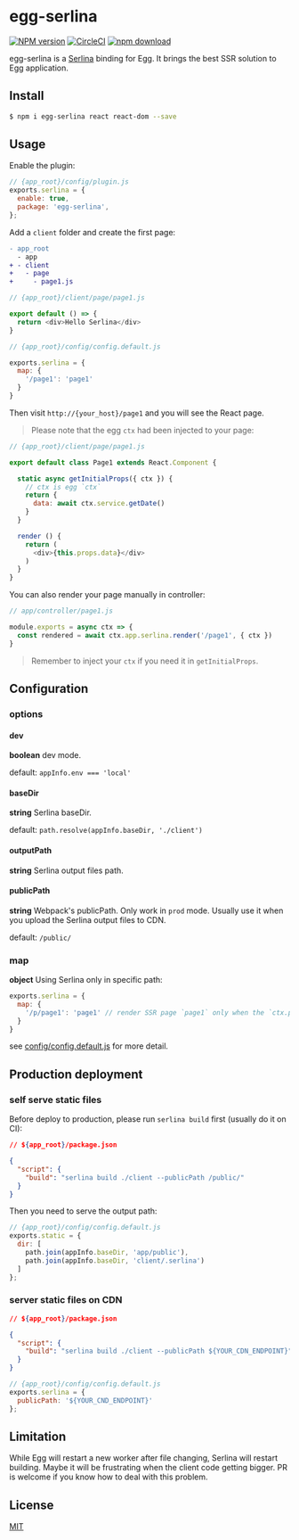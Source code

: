 # egg-serlina

[![NPM version][npm-image]][npm-url]
[![CircleCI](https://circleci.com/gh/serlina-community/egg-serlina/tree/master.svg?style=svg)](https://circleci.com/gh/serlina-community/egg-serlina/tree/master)
[![npm download][download-image]][download-url]

[npm-image]: https://img.shields.io/npm/v/egg-serlina.svg?style=flat-square
[npm-url]: https://npmjs.org/package/egg-serlina
[download-image]: https://img.shields.io/npm/dm/egg-serlina.svg?style=flat-square
[download-url]: https://npmjs.org/package/egg-serlina

egg-serlina is a [Serlina](https://github.com/djyde/serlina) binding for Egg. It brings the best SSR solution to Egg application.

## Install

```bash
$ npm i egg-serlina react react-dom --save
```

## Usage

Enable the plugin:

```js
// {app_root}/config/plugin.js
exports.serlina = {
  enable: true,
  package: 'egg-serlina',
};
```

Add a `client` folder and create the first page:

```diff
- app_root
  - app
+ - client
+   - page
+     - page1.js
```

```js
// {app_root}/client/page/page1.js

export default () => {
  return <div>Hello Serlina</div>
}
```

```js
// {app_root}/config/config.default.js

exports.serlina = {
  map: {
    '/page1': 'page1'
  }
}
```

Then visit `http://{your_host}/page1` and you will see the React page.

> Please note that the egg `ctx` had been injected to your page:

```js
// {app_root}/client/page/page1.js

export default class Page1 extends React.Component {

  static async getInitialProps({ ctx }) {
    // ctx is egg `ctx`
    return {
      data: await ctx.service.getDate()
    }
  }

  render () {
    return (
      <div>{this.props.data}</div>
    )
  }
}
```

You can also render your page manually in controller:

```js
// app/controller/page1.js

module.exports = async ctx => {
  const rendered = await ctx.app.serlina.render('/page1', { ctx })
}
```

> Remember to inject your `ctx` if you need it in `getInitialProps`. 

## Configuration

### options

#### dev

**boolean** dev mode. 

default: `appInfo.env === 'local'`

#### baseDir

**string** Serlina baseDir.

default: `path.resolve(appInfo.baseDir, './client')`

#### outputPath

**string** Serlina output files path.

#### publicPath

**string** Webpack's publicPath. Only work in `prod` mode. Usually use it when you upload the Serlina output files to CDN.

default: `/public/`

### map

**object** Using Serlina only in specific path:

```js
exports.serlina = {
  map: {
    '/p/page1': 'page1' // render SSR page `page1` only when the `ctx.path` is `/p/page1`
  }
}
```

see [config/config.default.js](config/config.default.js) for more detail.

## Production deployment

### self serve static files

Before deploy to production, please run `serlina build` first (usually do it on CI):

```json
// ${app_root}/package.json

{
  "script": {
    "build": "serlina build ./client --publicPath /public/"
  }
}
```

Then you need to serve the output path:

```js
// {app_root}/config/config.default.js
exports.static = {
  dir: [
    path.join(appInfo.baseDir, 'app/public'),
    path.join(appInfo.baseDir, 'client/.serlina')
  ]
};
```

### server static files on CDN

```json
// ${app_root}/package.json

{
  "script": {
    "build": "serlina build ./client --publicPath ${YOUR_CDN_ENDPOINT}"
  }
}
```

```js
// {app_root}/config/config.default.js
exports.serlina = {
  publicPath: '${YOUR_CND_ENDPOINT}'
};
```

## Limitation

While Egg will restart a new worker after file changing, Serlina will restart building. Maybe it will be frustrating when the client code getting bigger. PR is welcome if you know how to deal with this problem.

## License

[MIT](LICENSE)
